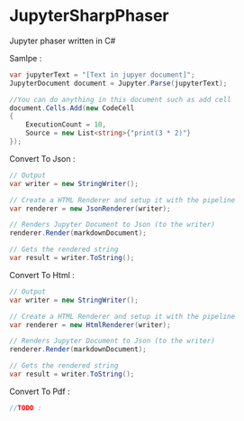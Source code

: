 # JupyterSharpPhaser
Jupyter phaser written in C#

Samlpe : 
```csharp
var jupyterText = "[Text in jupyer document]";
JupyterDocument document = Jupyter.Parse(jupyterText);

//You can do anything in this document such as add cell
document.Cells.Add(new CodeCell
{
    ExecutionCount = 10,
    Source = new List<string>{"print(3 * 2)"}
});
```

Convert To Json : 
```csharp
// Output
var writer = new StringWriter();

// Create a HTML Renderer and setup it with the pipeline
var renderer = new JsonRenderer(writer);

// Renders Jupyter Document to Json (to the writer)
renderer.Render(markdownDocument);

// Gets the rendered string
var result = writer.ToString();
```

Convert To Html : 
```csharp
// Output
var writer = new StringWriter();

// Create a HTML Renderer and setup it with the pipeline
var renderer = new HtmlRenderer(writer);

// Renders Jupyter Document to Json (to the writer)
renderer.Render(markdownDocument);

// Gets the rendered string
var result = writer.ToString();
```

Convert To Pdf : 
```csharp
//TODO : 
```

